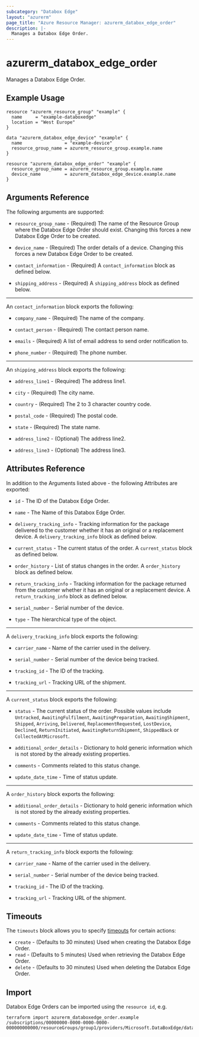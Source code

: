 ```yaml
---
subcategory: "Databox Edge"
layout: "azurerm"
page_title: "Azure Resource Manager: azurerm_databox_edge_order"
description: |-
  Manages a Databox Edge Order.
---
```


# azurerm_databox_edge_order

Manages a Databox Edge Order.

## Example Usage

```hcl
resource "azurerm_resource_group" "example" {
  name     = "example-databoxedge"
  location = "West Europe"
}

data "azurerm_databox_edge_device" "example" {
  name                = "example-device"
  resource_group_name = azurerm_resource_group.example.name
}

resource "azurerm_databox_edge_order" "example" {
  resource_group_name = azurerm_resource_group.example.name
  device_name         = azurerm_databox_edge_device.example.name
}
```

## Arguments Reference

The following arguments are supported:

* `resource_group_name` - (Required) The name of the Resource Group where the Databox Edge Order should exist. Changing this forces a new Databox Edge Order to be created.

* `device_name` - (Required) The order details of a device. Changing this forces a new Databox Edge Order to be created.

* `contact_information` - (Required)  A `contact_information` block as defined below.

* `shipping_address` - (Required)  A `shipping_address` block as defined below.

---

An `contact_information` block exports the following:

* `company_name` - (Required) The name of the company.

* `contact_person` - (Required) The contact person name.

* `emails` - (Required) A list of email address to send order notification to.

* `phone_number` - (Required) The phone number.

---

An `shipping_address` block exports the following:

* `address_line1` - (Required) The address line1.

* `city` - (Required) The city name.

* `country` - (Required) The 2 to 3 character country code.

* `postal_code` - (Required) The postal code.

* `state` - (Required) The state name.

* `address_line2` - (Optional) The address line2.

* `address_line3` - (Optional) The address line3.

## Attributes Reference

In addition to the Arguments listed above - the following Attributes are exported: 

* `id` - The ID of the Databox Edge Order.

* `name` - The Name of this Databox Edge Order.

* `delivery_tracking_info` - Tracking information for the package delivered to the customer whether it has an original or a replacement device. A `delivery_tracking_info` block as defined below.

* `current_status` - The current status of the order. A `current_status` block as defined below.

* `order_history` - List of status changes in the order. A `order_history` block as defined below.

* `return_tracking_info` - Tracking information for the package returned from the customer whether it has an original or a replacement device. A `return_tracking_info` block as defined below.

* `serial_number` - Serial number of the device.

* `type` - The hierarchical type of the object.

---

A `delivery_tracking_info` block exports the following:

* `carrier_name` - Name of the carrier used in the delivery.

* `serial_number` - Serial number of the device being tracked.

* `tracking_id` - The ID of the tracking.

* `tracking_url` - Tracking URL of the shipment.

---

A `current_status` block exports the following:

 * `status` - The current status of the order. Possible values include `Untracked`, `AwaitingFulfilment`, `AwaitingPreparation`, `AwaitingShipment`, `Shipped`, `Arriving`, `Delivered`, `ReplacementRequested`, `LostDevice`, `Declined`, `ReturnInitiated`, `AwaitingReturnShipment`, `ShippedBack` or `CollectedAtMicrosoft`.

* `additional_order_details` - Dictionary to hold generic information which is not stored by the already existing properties.

* `comments` - Comments related to this status change.

* `update_date_time` - Time of status update.

---

A `order_history` block exports the following:

* `additional_order_details` - Dictionary to hold generic information which is not stored by the already existing properties.

* `comments` - Comments related to this status change.

* `update_date_time` - Time of status update.

---

A `return_tracking_info` block exports the following:

* `carrier_name` - Name of the carrier used in the delivery.

* `serial_number` - Serial number of the device being tracked.

* `tracking_id` - The ID of the tracking.

* `tracking_url` - Tracking URL of the shipment.

## Timeouts

The `timeouts` block allows you to specify [timeouts](https://www.terraform.io/docs/configuration/resources.html#timeouts) for certain actions:

* `create` - (Defaults to 30 minutes) Used when creating the Databox Edge Order.
* `read` - (Defaults to 5 minutes) Used when retrieving the Databox Edge Order.
* `delete` - (Defaults to 30 minutes) Used when deleting the Databox Edge Order.

## Import

Databox Edge Orders can be imported using the `resource id`, e.g.

```shell
terraform import azurerm_databoxedge_order.example /subscriptions/00000000-0000-0000-0000-000000000000/resourceGroups/group1/providers/Microsoft.DataBoxEdge/dataBoxEdgeDevices/device1/orders/default
```